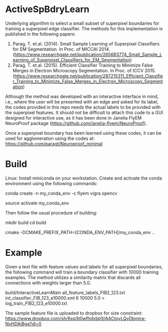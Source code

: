 # ActiveSpBdryLearn

Underlying algorithm to select a small subset of superpixel boundaries for training a superpixel edge classifier. The methods for this implementation is published in the following papers:

1. Parag, T. et.al. (2014). Small Sample Learning of Superpixel Classifiers for EM Segmentation. In Proc. of MICCAI 2014.(https://www.researchgate.net/publication/265683774_Small_Sample_Learning_of_Superpixel_Classifiers_for_EM_Segmentation)
2. Parag, T. et.al. (2015).  Efficient Classifier Training to Minimize False Merges in Electron Microscopy Segmentation. In Proc. of ICCV 2015. (https://www.researchgate.net/publication/287215311_Efficient_Classifier_Training_to_Minimize_False_Merges_in_Electron_Microscopy_Segmentation) 

Although the method was developed with an interactive interface in mind, i.e., where the user will be presented with an edge and asked for its label, the codes provided in this repo needs the actual labels to be provided with the superpixel features. It should not be difficult to attach this code to a GUI designed for interactive use, as it has been done in Janelia FlyEM NeuroProof package (https://github.com/janelia-flyem/NeuroProof).

Once a superpixel boundary has been learned using these codes, it can be used for agglomeration using the codes at: 
 https://github.com/paragt/Neuroproof_minimal


# Build
Linux: Install miniconda on your workstation. Create and activate the conda environment using the following commands:

  conda create -n my_conda_env -c flyem vigra opencv 

  source activate my_conda_env

Then follow the usual procedure of building:

  mkdir build 
  cd build

  cmake -DCMAKE_PREFIX_PATH=[CONDA_ENV_PATH]/my_conda_env ..

# Example

Given a text file with feature values and labels for all superpixel boundaries, the following command will train a boundary classifier with 10000 training examples. The method utilizes a similarity matrix that discards all connections with weights larger than 5.0.

build/InteractiveLearnMain all_feature_labels_FIB2_123.txt int_classifier_FIB_123_e10000.xml 6 10000 5.0 > log_train_FIB2_123_e10000.txt

The sample feature file is uploaded to dropbox for size constraint: https://www.dropbox.com/sh/6xq3t0wfhdxbb1l/AACtoyLQyDbmjra-NvHDAiBga?dl=0
